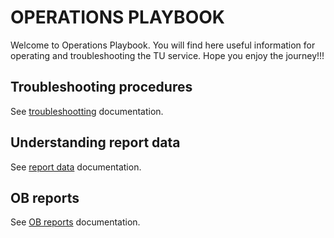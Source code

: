# OPERATIONS PLAYBOOK

Welcome to Operations Playbook. You will find here useful information for operating and troubleshooting the TU service.
Hope you enjoy the journey!!!

## Troubleshooting procedures
See [troubleshootting](troubleshootting/main.md) documentation.

## Understanding report data
See [report data](reportdata/main.md) documentation.

## OB reports
See [OB reports](obreports/main.md) documentation.
